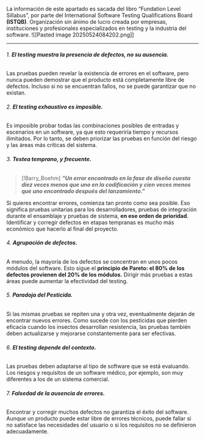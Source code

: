 La información de este apartado es sacada del libro “Fundation Level Sillabus”, por parte del International Software Testing Qualifications Board **(ISTQB)**. Organización sin ánimo de lucro creada por empresas, instituciones y profesionales especializados en testing y la industria del software.
![[Pasted image 20250524084202.png]]
****
###### 1. ***El testing muestra la presencia de defectos, no su ausencia.*** 
Las pruebas pueden revelar la existencia de errores en el software, pero nunca pueden demostrar que el producto está completamente libre de defectos. Incluso si no se encuentran fallos, no se puede garantizar que no existan.
###### 2. ***El testing exhaustivo es imposible.***
Es imposible probar todas las combinaciones posibles de entradas y escenarios en un software, ya que esto requeriría tiempo y recursos ilimitados. Por lo tanto, se deben priorizar las pruebas en función del riesgo y las áreas más críticas del sistema.

###### 3. ***Testea temprano, y frecuente.*** 
> [!Barry_Boehm]
> ***“Un error encontrado en la fase de diseño cuesta diez veces menos que uno en la codificación y cien veces menos que uno encontrado después del lanzamiento.”***

Si quieres encontrar errores, comienza tan pronto como sea posible.
Eso significa pruebas unitarias para los desarrolladores, pruebas de integración durante el ensamblaje y pruebas de sistema, **en ese orden de prioridad**. 
Identificar y corregir defectos en etapas tempranas es mucho más económico que hacerlo al final del proyecto.
###### 4. ***Agrupación de defectos.***
A menudo, la mayoría de los defectos se concentran en unos pocos módulos del software. Esto sigue el **principio de Pareto: el 80% de los defectos provienen del 20% de los módulos.** Dirigir más pruebas a estas áreas puede aumentar la efectividad del testing.
###### 5. ***Paradoja del Pesticida.***
Si las mismas pruebas se repiten una y otra vez, eventualmente dejarán de encontrar nuevos errores. Como sucede con los pesticidas que pierden eficacia cuando los insectos desarrollan resistencia, las pruebas también deben actualizarse y mejorarse constantemente para ser efectivas.
###### 6. ***El testing depende del contexto.***
Las pruebas deben adaptarse al tipo de software que se está evaluando. Los riesgos y requisitos de un software médico, por ejemplo, son muy diferentes a los de un sistema comercial.
###### 7. ***Falsedad de la ausencia de errores.***
Encontrar y corregir muchos defectos no garantiza el éxito del software. Aunque un producto puede estar libre de errores técnicos, puede fallar si no satisface las necesidades del usuario o si los requisitos no se definieron adecuadamente.
